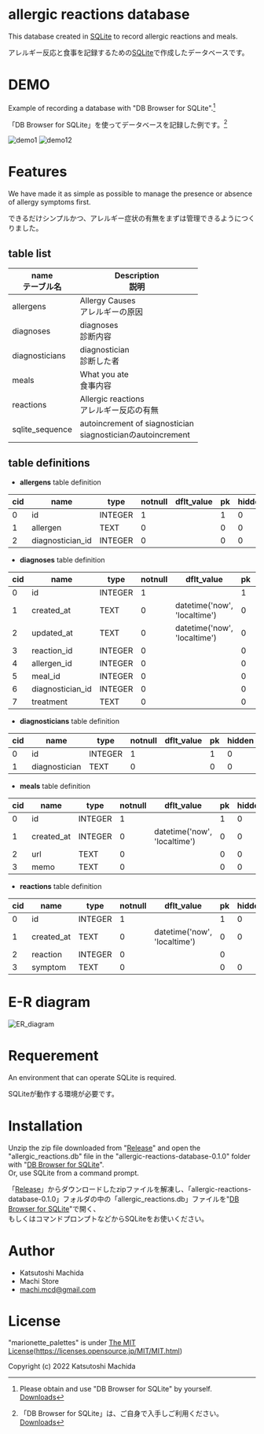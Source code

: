 # allergic reactions database
This database created in [SQLite](https://www.sqlite.org) to record allergic reactions and meals.

アレルギー反応と食事を記録するための[SQLite](https://www.sqlite.org)で作成したデータベースです。

# DEMO  

Example of recording a database with "DB Browser for SQLite".[^1]  
[^1]:Please obtain and use "DB Browser for SQLite" by yourself.  
[Downloads](https://sqlitebrowser.org/dl/)

「DB Browser for SQLite」を使ってデータベースを記録した例です。[^2]  
[^2]:「DB Browser for SQLite」は、ご自身で入手しご利用ください。  
[Downloads](https://sqlitebrowser.org/dl/)

![demo1](https://user-images.githubusercontent.com/104885577/201289868-7d67943c-512f-49c0-a848-8e11b6fc638e.png)
![demo12](https://user-images.githubusercontent.com/104885577/201511933-321a1776-b6b0-471d-98a9-c6ee85fb2f4e.png)

# Features

We have made it as simple as possible to manage the presence or absence of allergy symptoms first.  

できるだけシンプルかつ、アレルギー症状の有無をまずは管理できるようにつくりました。

## table list

|name <br> テーブル名|Description <br> 説明|
|---|---|
|allergens|Allergy Causes <br> アレルギーの原因|
|diagnoses|diagnoses <br> 診断内容|
|diagnosticians|diagnostician <br> 診断した者|
|meals|What you ate <br> 食事内容|
|reactions|Allergic reactions <br> アレルギー反応の有無|
|sqlite_sequence|autoincrement of siagnostician <br> siagnosticianのautoincrement|


## table definitions  

* **allergens** table definition  

|cid|name|type|notnull|dflt_value|pk|hidden|
|---|---|---|---|---|---|---|
|0|id|INTEGER|1||1|0|
|1|allergen|TEXT|0||0|0|
|2|diagnostician_id|INTEGER|0||0|0|

* **diagnoses** table definition  

|cid|name|type|notnull|dflt_value|pk|hidden|
|---|---|---|---|---|---|---|
|0|id|INTEGER|1||1|0|
|1|created_at|TEXT|0|datetime('now', 'localtime')|0|0|
|2|updated_at|TEXT|0|datetime('now', 'localtime')|0|0|
|3|reaction_id|INTEGER|0||0|0|
|4|allergen_id|INTEGER|0||0|0|
|5|meal_id|INTEGER|0||0|0|
|6|diagnostician_id|INTEGER|0||0|0|
|7|treatment|TEXT|0||0|0|

* **diagnosticians** table definition  

|cid|name|type|notnull|dflt_value|pk|hidden|
|---|---|---|---|---|---|---|
|0|id|INTEGER|1||1|0|
|1|diagnostician|TEXT|0||0|0|

* **meals** table definition  

|cid|name|type|notnull|dflt_value|pk|hidden|
|---|---|---|---|---|---|---|
|0|id|INTEGER|1||1|0|
|1|created_at|INTEGER|0|datetime('now', 'localtime')|0|0|
|2|url|TEXT|0||0|0|
|3|memo|TEXT|0||0|0|

* **reactions** table definition  

|cid|name|type|notnull|dflt_value|pk|hidden|
|---|---|---|---|---|---|---|
|0|id|INTEGER|1||1|0|
|1|created_at|TEXT|0|datetime('now', 'localtime')|0|0|
|2|reaction|INTEGER|0||0|
|3|symptom|TEXT|0||0|0|

# E-R diagram

![ER_diagram](https://user-images.githubusercontent.com/104885577/201518994-6e8504e0-0add-42e1-878f-b04d2706c423.png)


# Requerement

An environment that can operate SQLite is required.

SQLiteが動作する環境が必要です。

# Installation

Unzip the zip file downloaded from "[Release](https://github.com/machistore/allergic-reactions-database/releases)" and open the "allergic_reactions.db" file in the "allergic-reactions-database-0.1.0" folder with "[DB Browser for SQLite](https://sqlitebrowser.org/)".  
Or, use SQLite from a command prompt. 

「[Release](https://github.com/machistore/allergic-reactions-database/releases)」からダウンロードしたzipファイルを解凍し、「allergic-reactions-database-0.1.0」フォルダの中の「allergic_reactions.db」ファイルを"[DB Browser for SQLite](https://sqlitebrowser.org/)"で開く、  
もしくはコマンドプロンプトなどからSQLiteをお使いください。  

# Author

* Katsutoshi Machida
* Machi Store
* machi.mcd@gmail.com

# License

"marionette_palettes" is under [The MIT License](https://opensource.org/licenses/mit-license.php)(https://licenses.opensource.jp/MIT/MIT.html)

Copyright (c) 2022 Katsutoshi Machida
